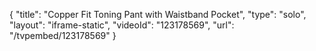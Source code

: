 {
    "title": "Copper Fit Toning Pant with Waistband Pocket",
    "type": "solo",
    "layout": "iframe-static",
    "videoId": "123178569",
    "url": "\/tvpembed\/123178569"
}